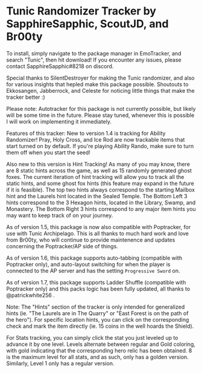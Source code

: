 # Tunic Randomizer Tracker by SapphireSapphic, ScoutJD, and Br00ty

To install, simply navigate to the package manager in EmoTracker, and search "Tunic", then hit download!
If you encounter any issues, please contact SapphireSapphic#8218 on discord.

Special thanks to SilentDestroyer for making the Tunic randomizer, and also for various insights that hepled make this package possible.
Shoutouts to Ekkosangen, Jabberrock, and Celeste for noticing little things that make the tracker better :)

Please note: Autotracker for this package is not currently possible, but likely will be some time in the future. Please stay tuned, whenever this is possible I will work on implementing it immediately.

Features of this tracker:
New to version 1.4 is tracking for Ability Randomizer! Pray, Holy Cross, and Ice Rod are now trackable items that start turned on by default. If you're playing Ability Rando, make sure to turn them off when you start the seed!

Also new to this version is Hint Tracking! As many of you may know, there are 8 static hints across the game, as well as 15 randomly generated ghost foxes. The current iteration of hint tracking will allow you to track all the static hints, and some ghost fox hints (this feature may expand in the future if it is feasible).
The top two hints always correspond to the starting Mailbox hint and the Laurels hint located in the Sealed Temple.
The Bottom Left 3 hints correspond to the 3 Hexagon hints, located in the Library, Swamp, and Monastery.
The Bottom Right 3 hints correspond to any major item hints you may want to keep track of on your journey.

As of version 1.5, this package is now also compatible with Poptracker, for use with Tunic Archipelago. This is all thanks to much hard work and love from Br00ty, who will continue to provide maintenence and updates concerning the Poptracker/AP side of things.

As of version 1.6, this package supports auto-tabbing (compatible with Poptracker only), and auto-layout switching for when the player is connected to the AP server and has the setting `Progressive Sword` on.

As of version 1.7, this package supports Ladder Shuffle (compatible with Poptracker only) and this packs logic has been fully updated, all thanks to @patrickwhite256 . 

Note: The "Hints" section of the tracker is only intended for generalized hints (ie. "The Laurels are in The Quarry" or "East Forest is on the path of the hero"). For specific location hints, you can click on the corresponding check and mark the item directly (ie. 15 coins in the well hoards the Shield).

For Stats tracking, you can simply click the stat you just leveled up to advance it by one level. Levels alternate between regular and Gold coloring, with gold indicating that the corresponding hero relic has been obtained. 8 is the maximum level for all stats, and as such, only has a golden version. Similarly, Level 1 only has a regular version.
